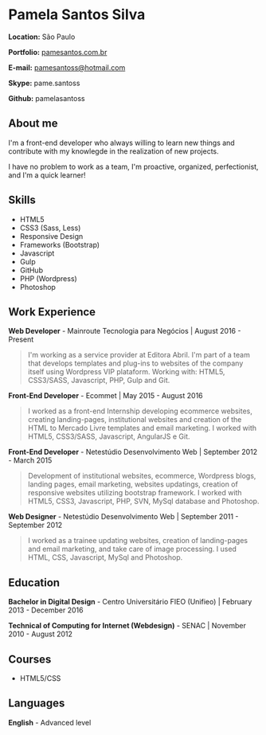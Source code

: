 # Pamela Santos Silva

**Location:** São Paulo

**Portfolio:** [pamesantos.com.br](http://pamesantos.com.br/)

**E-mail:** pamesantoss@hotmail.com

**Skype:** pame.santoss

**Github:** pamelasantoss

## About me
I'm a front-end developer who always willing to learn new things and contribute with my knowlegde in the realization of new projects.

I have no problem to work as a team, I'm proactive, organized, perfectionist, and I'm a quick learner!

## Skills

* HTML5
* CSS3 (Sass, Less)
* Responsive Design
* Frameworks (Bootstrap)
* Javascript
* Gulp
* GitHub
* PHP (Wordpress)
* Photoshop

## Work Experience

**Web Developer** - Mainroute Tecnologia para Negócios | August 2016 - Present

> I'm working as a service provider at Editora Abril. I'm part of a team that develops templates and plug-ins to websites of the company itself using Wordpress VIP plataform. Working with: HTML5, CSS3/SASS, Javascript, PHP, Gulp and Git.

**Front-End Developer** - Ecommet | May 2015 - August 2016

> I worked as a front-end Internship developing ecommerce websites, creating landing-pages, institutional websites and creation of the HTML to Mercado Livre templates and email marketing. I worked with HTML5, CSS3/SASS, Javascript, AngularJS e Git.

**Front-End Developer** - Netestúdio Desenvolvimento Web | September 2012 - March 2015

> Development of institutional websites, ecommerce, Wordpress blogs, landing pages, email marketing, websites updatings, creation of responsive websites utilizing bootstrap framework. I worked with HTML5, CSS3, Javascript, PHP, SVN, MySql database and Photoshop.

**Web Designer** - Netestúdio Desenvolvimento Web | September 2011 - September 2012

> I worked as a trainee updating websites, creation of landing-pages and email marketing, and take care of image processing. I used HTML, CSS, Javascript, MySql and Photoshop.


## Education

**Bachelor in Digital Design** - Centro Universitário FIEO (Unifieo) | February 2013 - December 2016

**Technical of Computing for Internet (Webdesign)** - SENAC | November 2010 - August 2012


## Courses

* HTML5/CSS


## Languages

**English** - Advanced level